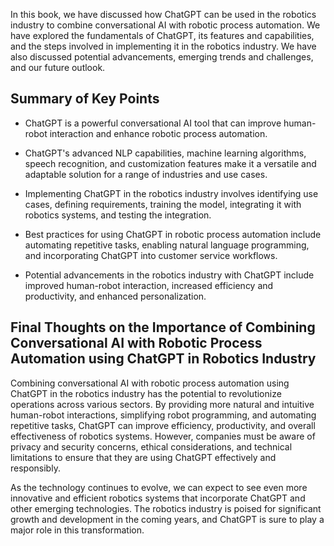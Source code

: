 
In this book, we have discussed how ChatGPT can be used in the robotics industry to combine conversational AI with robotic process automation. We have explored the fundamentals of ChatGPT, its features and capabilities, and the steps involved in implementing it in the robotics industry. We have also discussed potential advancements, emerging trends and challenges, and our future outlook.

Summary of Key Points
---------------------

* ChatGPT is a powerful conversational AI tool that can improve human-robot interaction and enhance robotic process automation.

* ChatGPT's advanced NLP capabilities, machine learning algorithms, speech recognition, and customization features make it a versatile and adaptable solution for a range of industries and use cases.

* Implementing ChatGPT in the robotics industry involves identifying use cases, defining requirements, training the model, integrating it with robotics systems, and testing the integration.

* Best practices for using ChatGPT in robotic process automation include automating repetitive tasks, enabling natural language programming, and incorporating ChatGPT into customer service workflows.

* Potential advancements in the robotics industry with ChatGPT include improved human-robot interaction, increased efficiency and productivity, and enhanced personalization.

Final Thoughts on the Importance of Combining Conversational AI with Robotic Process Automation using ChatGPT in Robotics Industry
----------------------------------------------------------------------------------------------------------------------------------

Combining conversational AI with robotic process automation using ChatGPT in the robotics industry has the potential to revolutionize operations across various sectors. By providing more natural and intuitive human-robot interactions, simplifying robot programming, and automating repetitive tasks, ChatGPT can improve efficiency, productivity, and overall effectiveness of robotics systems. However, companies must be aware of privacy and security concerns, ethical considerations, and technical limitations to ensure that they are using ChatGPT effectively and responsibly.

As the technology continues to evolve, we can expect to see even more innovative and efficient robotics systems that incorporate ChatGPT and other emerging technologies. The robotics industry is poised for significant growth and development in the coming years, and ChatGPT is sure to play a major role in this transformation.
